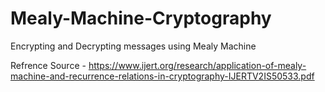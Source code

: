 # Mealy-Machine-Cryptography
Encrypting and Decrypting messages using Mealy Machine

Refrence Source - https://www.ijert.org/research/application-of-mealy-machine-and-recurrence-relations-in-cryptography-IJERTV2IS50533.pdf
